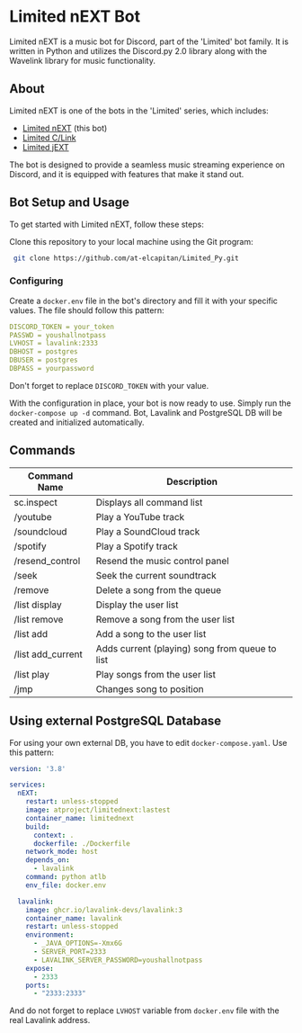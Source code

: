 # Limited nEXT Bot

Limited nEXT is a music bot for Discord, part of the 'Limited' bot family. It is written in Python and utilizes the Discord.py 2.0 library along with the Wavelink library for music functionality.

## About

Limited nEXT is one of the bots in the 'Limited' series, which includes:

- [Limited nEXT](https://github.com/at-elcapitan/Limited_Py) (this bot)
- [Limited C/Link](https://github.com/at-elcapitan/Limited-C_Link)
- [Limited jEXT](https://github.com/at-elcapitan/AT-Limited_jEXT)

The bot is designed to provide a seamless music streaming experience on Discord, and it is equipped with features that make it stand out.


## Bot Setup and Usage

To get started with Limited nEXT, follow these steps:

Clone this repository to your local machine using the Git program:

```sh
 git clone https://github.com/at-elcapitan/Limited_Py.git
```


### Configuring

Create a `docker.env` file in the bot's directory and fill it with your specific values. The file should follow this pattern:

```yaml
DISCORD_TOKEN = your_token
PASSWD = youshallnotpass
LVHOST = lavalink:2333
DBHOST = postgres
DBUSER = postgres
DBPASS = yourpassword
```

Don't forget to replace `DISCORD_TOKEN` with your value. 

With the configuration in place, your bot is now ready to use. Simply run the `docker-compose up -d` command. Bot, Lavalink and PostgreSQL DB will be created and initialized automatically.

## Commands

| Command Name      | Description                                        |
| ----------------- | -------------------------------------------------- |
| sc.inspect        | Displays all command list                          |
| /youtube          | Play a YouTube track                               |
| /soundcloud       | Play a SoundCloud track                            |
| /spotify          | Play a Spotify track                               |
| /resend_control   | Resend the music control panel                     |
| /seek             | Seek the current soundtrack                        |
| /remove           | Delete a song from the queue                       |
| /list display     | Display the user list                              |
| /list remove      | Remove a song from the user list                   |
| /list add         | Add a song to the user list                        |
| /list add_current | Adds current (playing) song from queue to list     |
| /list play        | Play songs from the user list                      |
| /jmp              | Changes song to position                           |

## Using external PostgreSQL Database

For using your own external DB, you have to edit `docker-compose.yaml`. Use this pattern:

```yaml
version: '3.8'

services:
  nEXT:
    restart: unless-stopped
    image: atproject/limitednext:lastest
    container_name: limitednext
    build:
      context: .
      dockerfile: ./Dockerfile
    network_mode: host
    depends_on:
      - lavalink
    command: python atlb
    env_file: docker.env

  lavalink:
    image: ghcr.io/lavalink-devs/lavalink:3
    container_name: lavalink
    restart: unless-stopped
    environment:
      - _JAVA_OPTIONS=-Xmx6G
      - SERVER_PORT=2333
      - LAVALINK_SERVER_PASSWORD=youshallnotpass
    expose:
      - 2333
    ports:
      - "2333:2333"
```

And do not forget to replace `LVHOST` variable from `docker.env` file with the real Lavalink address.

